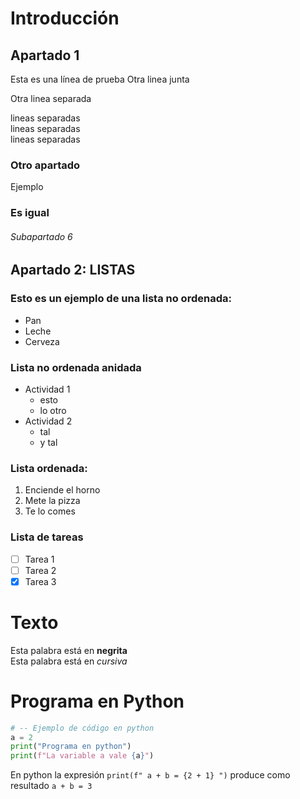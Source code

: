 # Introducción

## Apartado 1

Esta es una    línea de prueba
Otra linea junta

Otra linea separada

lineas separadas  
lineas separadas  
lineas separadas  

### Otro apartado
Ejemplo

### Es igual

###### Subapartado 6

## Apartado 2: LISTAS
### Esto es un ejemplo de una lista no ordenada: 
* Pan
* Leche
* Cerveza

### Lista no ordenada anidada
* Actividad 1
    * esto
    * lo otro
* Actividad 2
    * tal
    * y tal

### Lista ordenada:

1. Enciende el horno
2. Mete la pizza
3. Te lo comes

### Lista de tareas

* [ ] Tarea 1
* [ ] Tarea 2
* [x] Tarea 3

# Texto
Esta palabra está en **negrita**  
Esta palabra está en *cursiva*  


# Programa en Python

```python
# -- Ejemplo de código en python
a = 2
print("Programa en python")
print(f"La variable a vale {a}")
```

En python la expresión `print(f" a + b = {2 + 1} ")` produce como resultado `a + b = 3` 


# 